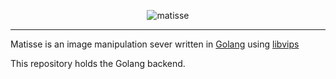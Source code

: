 <div align='center'> 

![matisse](https://staticdamibucket.s3.eu-west-2.amazonaws.com/matisse/matisse-logo.svg)

</div>

---

Matisse is an image manipulation sever written in [Golang](https://github.com/golang/go) using [libvips](https://github.com/libvips/libvips)

This repository holds the Golang backend.

